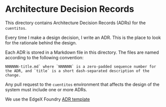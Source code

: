 # Architecture Decision Records

This directory contains Architecture Decision Records (ADRs) for the `cuentitos`.

Every time I make a design decision, I write an ADR. This is the place to look for the rationale behind the design.

Each ADR is stored in a Markdown file in this directory. The files are named according to the following convention:

```
NNNNNN-title.md` where `NNNNNN` is a zero-padded sequence number for the ADR, and `title` is a short dash-separated description of the change.
```

Any pull request to the `cuentitos` environment that affects the design of the system must include one or more ADRs.

We use the EdgeX Foundry [ADR template](https://github.com/joelparkerhenderson/architecture-decision-record/tree/main/locales/en/templates/decision-record-template-by-edgex)

